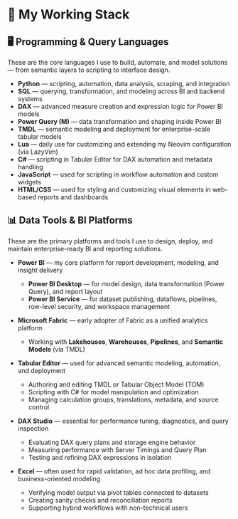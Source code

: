 # 🧰 My Working Stack

## 🖥️ Programming & Query Languages

These are the core languages I use to build, automate, and model solutions — from semantic layers to scripting to interface design.

- **Python** — scripting, automation, data analysis, scraping, and integration
- **SQL** — querying, transformation, and modeling across BI and backend systems
- **DAX** — advanced measure creation and expression logic for Power BI models
- **Power Query (M)** — data transformation and shaping inside Power BI
- **TMDL** — semantic modeling and deployment for enterprise-scale tabular models
- **Lua** — daily use for customizing and extending my Neovim configuration (via LazyVim)
- **C#** — scripting in Tabular Editor for DAX automation and metadata handling
- **JavaScript** — used for scripting in workflow automation and custom widgets
- **HTML/CSS** — used for styling and customizing visual elements in web-based reports and dashboards

## 📊 Data Tools & BI Platforms

These are the primary platforms and tools I use to design, deploy, and maintain enterprise-ready BI and reporting solutions.

- **Power BI** — my core platform for report development, modeling, and insight delivery

  - **Power BI Desktop** — for model design, data transformation (Power Query), and report layout
  - **Power BI Service** — for dataset publishing, dataflows, pipelines, row-level security, and workspace management

- **Microsoft Fabric** — early adopter of Fabric as a unified analytics platform

  - Working with **Lakehouses**, **Warehouses**, **Pipelines**, and **Semantic Models** (via TMDL)

- **Tabular Editor** — used for advanced semantic modeling, automation, and deployment

  - Authoring and editing TMDL or Tabular Object Model (TOM)
  - Scripting with C# for model manipulation and optimization
  - Managing calculation groups, translations, metadata, and source control

- **DAX Studio** — essential for performance tuning, diagnostics, and query inspection

  - Evaluating DAX query plans and storage engine behavior
  - Measuring performance with Server Timings and Query Plan
  - Testing and refining DAX expressions in isolation

- **Excel** — often used for rapid validation, ad hoc data profiling, and business-oriented modeling
  - Verifying model output via pivot tables connected to datasets
  - Creating sanity checks and reconciliation reports
  - Supporting hybrid workflows with non-technical users
